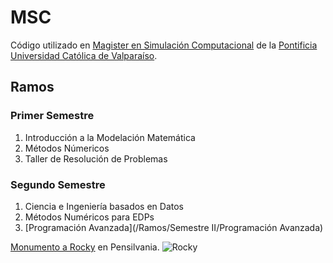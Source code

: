 # MSC
Código utilizado en [Magister en Simulación Computacional](https://www.postgradospucv.cl/index.php/magister-en-simulacion-computacional/) de la [Pontificia Universidad Católica de Valparaíso](http://www.pucv.cl).

## Ramos

### Primer Semestre

1.  Introducción a la Modelación Matemática
2.  Métodos Númericos
3.  Taller de Resolución de Problemas

### Segundo Semestre

1.  Ciencia e Ingeniería basados en Datos
2.  Métodos Numéricos para EDPs
3.  [Programación Avanzada](/Ramos/Semestre II/Programación Avanzada)

[Monumento a Rocky](/Imagenes/Rocky.jpeg) en Pensilvania. 
![Rocky](https://github.com/user-attachments/assets/f1939ba6-aa79-49f4-b9ad-4b025fedafaa)
